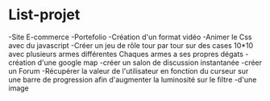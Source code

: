# List-projet
-Site E-commerce
-Portefolio
-Création d'un format vidéo
-Animer le Css avec du javascript
-Créer un jeu de rôle tour par tour sur des cases 10*10 avec plusieurs armes différentes Chaques armes a ses propres dégats
-création d'une google map
-créer un salon de discussion instantanée
-créer un Forum
-Récupérer la valeur de l'utilisateur en fonction du curseur sur une barre de progression afin d'augmenter la luminosité sur le filtre -d'une image
